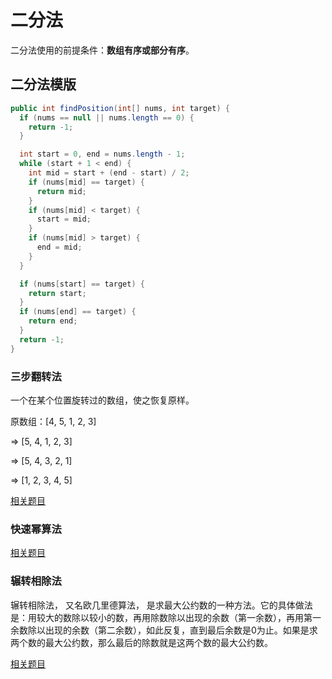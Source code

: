 # 二分法

二分法使用的前提条件：**数组有序或部分有序**。

## 二分法模版

``` java
public int findPosition(int[] nums, int target) {
  if (nums == null || nums.length == 0) {
    return -1;
  }

  int start = 0, end = nums.length - 1;
  while (start + 1 < end) {
    int mid = start + (end - start) / 2;
    if (nums[mid] == target) {
      return mid;
    }
    if (nums[mid] < target) {
      start = mid;
    }
    if (nums[mid] > target) {
      end = mid;
    }
  }

  if (nums[start] == target) {
    return start;
  }
  if (nums[end] == target) {
    return end;
  }
  return -1;
}
```

### 三步翻转法

一个在某个位置旋转过的数组，使之恢复原样。

原数组：[4, 5, 1, 2, 3]

=> [5, 4, 1, 2, 3]

=> [5, 4, 3, 2, 1]

=> [1, 2, 3, 4, 5]

[相关题目](http://www.lintcode.com/problem/recover-rotated-sorted-array/)

### 快速幂算法

[相关题目](https://www.lintcode.com/problem/powx-n/description)

### 辗转相除法

辗转相除法， 又名欧几里德算法， 是求最大公约数的一种方法。它的具体做法是：用较大的数除以较小的数，再用除数除以出现的余数（第一余数），再用第一余数除以出现的余数（第二余数），如此反复，直到最后余数是0为止。如果是求两个数的最大公约数，那么最后的除数就是这两个数的最大公约数。

[相关题目](http://www.lintcode.com/problem/greatest-common-divisor/)